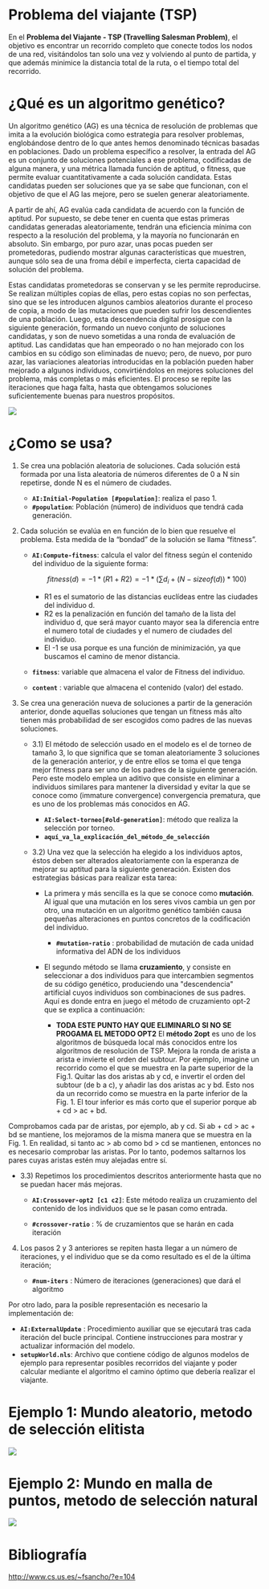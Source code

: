 # Problema del viajante (TSP)

En el **Problema del Viajante - TSP (Travelling Salesman Problem)**, el objetivo es encontrar un recorrido completo que conecte todos los nodos de una red, visitándolos tan solo una vez y volviendo al punto de partida, y que además minimice la distancia total de la ruta, o el tiempo total del recorrido.

# ¿Qué es un algoritmo genético?

Un algoritmo genético (AG) es una técnica de resolución de problemas que imita a la evolución biológica como estrategia para resolver problemas, englobándose dentro de lo que antes hemos denominado técnicas basadas en poblaciones. Dado un problema específico a resolver, la entrada del AG es un conjunto de soluciones potenciales a ese problema, codificadas de alguna manera, y una métrica llamada función de aptitud, o fitness, que permite evaluar cuantitativamente a cada solución candidata. Estas candidatas pueden ser soluciones que ya se sabe que funcionan, con el objetivo de que el AG las mejore, pero se suelen generar aleatoriamente.

A partir de ahí, AG evalúa cada candidata de acuerdo con la función de aptitud. Por supuesto, se debe tener en cuenta que estas primeras candidatas generadas aleatoriamente, tendrán una eficiencia mínima con respecto a la resolución del problema, y la mayoría no funcionarán en absoluto. Sin embargo, por puro azar, unas pocas pueden ser prometedoras, pudiendo mostrar algunas características que muestren, aunque sólo sea de una froma débil e imperfecta, cierta capacidad de  solución del problema.

Estas candidatas prometedoras se conservan y se les permite reproducirse. Se realizan múltiples copias de ellas, pero estas copias no son perfectas, sino que se les introducen algunos cambios aleatorios durante el proceso de copia, a modo de las mutaciones que pueden sufrir los descendientes de una población. Luego, esta descendencia digital prosigue con la siguiente generación, formando un nuevo conjunto de soluciones candidatas, y son de nuevo sometidas a una ronda de evaluación de aptitud. Las candidatas que han empeorado o no han mejorado con los cambios en su código son eliminadas de nuevo; pero, de nuevo, por puro azar, las variaciones aleatorias introducidas en la población pueden haber mejorado a algunos individuos, convirtiéndolos en mejores soluciones del problema, más completas o más eficientes. El proceso se repite las iteraciones que haga falta, hasta que obtengamos soluciones suficientemente buenas para nuestros propósitos.

![](images/TSPView.png)


# ¿Como se usa?

1. Se crea una población aleatoria de soluciones. Cada solución está formada por una lista aleatoria de números diferentes de 0 a N sin repetirse, donde N es el número de ciudades. 

   -  **`AI:Initial-Population [#population]`**: realiza el paso 1.
   - **`#population`**: Población (número) de individuos que tendrá cada generación.

2. Cada solución se evalúa en en función de lo bien que resuelve el problema. Esta medida de la “bondad” de la solución se llama “fitness”. 

   - **`AI:Compute-fitness`**: calcula el valor del fitness según el contenido del individuo de la siguiente forma:

     $$
     fitness(d) = -1*(R1 + R2)  =-1*( \sum d_i + (N - sizeof(d)) * 100)
     $$

     - R1 es el sumatorio de las distancias euclídeas entre las ciudades del individuo d.
     - R2 es la penalización en función del tamaño de la lista del individuo d, que será mayor cuanto mayor sea la diferencia entre el numero total de ciudades y el numero de ciudades del individuo.
     - El -1 se usa porque es una función de minimización, ya que buscamos el camino de menor distancia.
     
   -  **`fitness`**: variable que almacena el valor de Fitness del individuo.

   - **`content`** : variable que almacena el contenido (valor) del estado.

3. Se crea una generación nueva de soluciones a partir de la generación anterior, donde aquellas soluciones que tengan un fitness más alto tienen más probabilidad de ser escogidos como padres de las nuevas soluciones.  

   - 3.1) El método de selección usado en el modelo es el de torneo de tamaño 3, lo que significa que se toman aleatoriamente 3 soluciones de la generación anterior, y de entre ellos se toma el que tenga mejor fitness para ser uno de los padres de la siguiente generación.  Pero este modelo emplea un aditivo  que consiste en eliminar a individuos similares para mantener la diversidad y evitar la que se conoce como (immature convergence) convergencia prematura, que es uno de los problemas más conocidos en AG. 
   
     - **`AI:Select-torneo[#old-generation]`**:  método que realiza la selección por torneo.
     - **`aquí_va_la_explicación_del_método_de_selección`** 
   
   - 3.2) Una vez que la selección ha elegido a los individuos aptos, éstos deben ser alterados aleatoriamente con la esperanza de mejorar su aptitud para la siguiente generación. Existen dos estrategias básicas para realizar esta tarea:
   
     - La primera y más sencilla es la que se conoce como **mutación**. Al igual que una mutación en los seres vivos cambia un gen por otro, una mutación en un algoritmo genético también causa pequeñas alteraciones en puntos concretos de la codificación del individuo.
   
       - **`#mutation-ratio`** : probabilidad de mutación de cada unidad informativa del ADN de los individuos
   
     - El segundo método se llama **cruzamiento**, y consiste en seleccionar a dos individuos para que intercambien segmentos de su código genético, produciendo una "descendencia" artificial cuyos individuos son combinaciones de sus padres. Aquí es donde entra en juego el método de cruzamiento opt-2 que se explica a continuación: 
   
       - **TODA ESTE PUNTO HAY QUE ELIMINARLO SI NO SE PROGAMA EL METODO OPT2**           El **método 2opt** es uno de los algoritmos de búsqueda local más conocidos entre los algoritmos de resolución de TSP. Mejora la ronda de arista a arista e invierte el orden del subtour. Por ejemplo, imagine un recorrido como el que se muestra en la parte superior de la Fig.1. Quitar las dos aristas ab y cd, e invertir el orden del subtour (de b a c), y añadir las dos aristas ac y bd. Esto nos da un recorrido como se muestra en la parte inferior de la Fig. 1. El tour inferior es más corto que el superior porque ab + cd > ac + bd.
   
         
Comprobamos cada par de aristas, por ejemplo, ab y cd. Si ab + cd > ac + bd se mantiene, los mejoramos de la misma manera que se muestra en la Fig. 1. En realidad, si tanto ac > ab como bd > cd se mantienen, entonces no es necesario comprobar las aristas. Por lo tanto, podemos saltarnos los pares cuyas aristas estén muy alejadas entre sí.
   
   - 3.3) Repetimos los procedimientos descritos anteriormente hasta que no se puedan hacer más mejoras.
   
     - **`AI:Crossover-opt2 [c1 c2]`**: Este método realiza un cruzamiento del contenido de los individuos que se le pasan como entrada.
         
     - **`#crossover-ratio`** : % de cruzamientos que se harán en cada iteración
   
4. Los pasos 2 y 3 anteriores se repiten hasta llegar a un número de iteraciones, y el individuo que se da como resultado es el de la última iteración;

   - **`#num-iters`** : Número de iteraciones (generaciones) que dará el algoritmo

Por otro lado, para la posible representación es necesario la implementación de:

- **`AI:ExternalUpdate`** : Procedimiento auxiliar que se ejecutará tras cada iteración del bucle principal. Contiene instrucciones para mostrar y actualizar información del modelo.
- **`setupWorld.nls`**: Archivo que contiene código de algunos modelos de ejemplo para representar posibles recorridos del viajante y poder calcular mediante el algoritmo el camino óptimo que debería realizar el viajante.


# Ejemplo 1: Mundo aleatorio, metodo de selección elitista

![](images/TSPView2.gif)

# Ejemplo 2: Mundo en malla de puntos, metodo de selección natural

![](images/TSPView1.gif)



# Bibliografía

http://www.cs.us.es/~fsancho/?e=104
